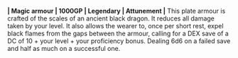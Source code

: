 **| Magic armour | 1000GP | Legendary | Attunement |**
This plate armour is crafted of the scales of an ancient black dragon. It reduces all damage taken by your level. It also allows the wearer to, once per short rest, expel black flames from the gaps between the armour, calling for a DEX save of a DC of 10 + your level + your proficiency bonus. Dealing 6d6 on a failed save and half as much on a successful one. 